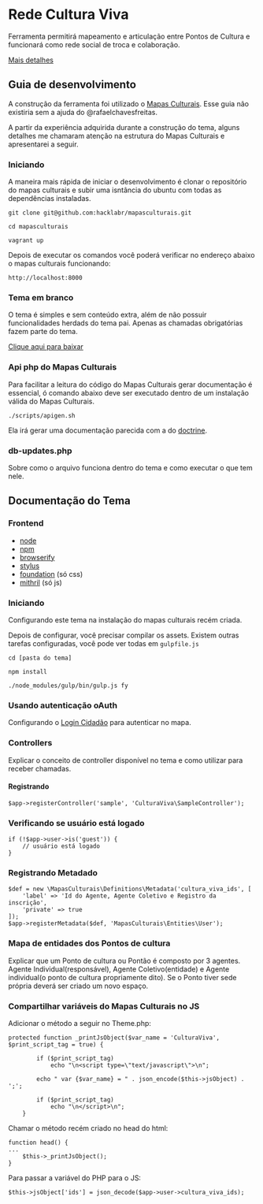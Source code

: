 # Rede Cultura Viva

Ferramenta permitirá mapeamento e articulação entre Pontos de Cultura e funcionará como rede social de troca e colaboração.

[Mais detalhes](www.brasil.gov.br/cultura/2015/06/primeira-versao-de-cadastro-de-pontos-de-cultura-e-apresentada)

## Guia de desenvolvimento

A construção da ferramenta foi utilizado o [Mapas Culturais](https://github.com/hacklabr/mapasculturais). Esse guia não existiria sem a ajuda do @rafaelchavesfreitas.

A partir da experiência adquirida durante a construção do tema, alguns detalhes me chamaram atenção na estrutura do Mapas Culturais e apresentarei a seguir.

### Iniciando

A maneira mais rápida de iniciar o desenvolvimento é clonar o repositório do mapas culturais e subir uma isntância do ubuntu com todas as dependências instaladas.

```git clone git@github.com:hacklabr/mapasculturais.git```

```cd mapasculturais```

```vagrant up```

Depois de executar os comandos você poderá verificar no endereço abaixo o mapas culturais funcionando:

``` http://localhost:8000 ```

### Tema em branco

O tema é simples e sem conteúdo extra, além de não possuir funcionalidades herdads do tema pai. Apenas as chamadas obrigatórias fazem parte do tema. 

[Clique aqui para baixar](https://github.com/institutotim/rede-cultura-viva/releases/tag/0.1)

### Api php do Mapas Culturais

Para facilitar a leitura do código do Mapas Culturais gerar documentação é essencial, ó comando abaixo deve ser executado dentro de um instalação válida do Mapas Culturais.

``` ./scripts/apigen.sh ```

Ela irá gerar uma documentação parecida com a do [doctrine](http://www.doctrine-project.org/api/orm/2.4/).

### db-updates.php

Sobre como o arquivo funciona dentro do tema e como executar o que tem nele.

## Documentação do Tema

### Frontend

* [node](http://nodejs.org/)
* [npm](http://npmjs.com/)
* [browserify](http://browserify.org)
* [stylus](http://learnboost.github.io/stylus/)
* [foundation](http://foundation.zurb.com/docs/) (só css)
* [mithril](http://lhorie.github.io/mithril/) (só js)

### Iniciando

Configurando este tema na instalação do mapas culturais recém criada.

Depois de configurar, você precisar compilar os assets. Existem outras tarefas configuradas, você pode ver todas em ``` gulpfile.js ```

``` cd [pasta do tema] ```

``` npm install ```

``` ./node_modules/gulp/bin/gulp.js fy ```

### Usando autenticação oAuth

Configurando o [Login Cidadão](https://github.com/PROCERGS/login-cidadao/tree/dev) para autenticar no mapa.


### Controllers

Explicar o conceito de controller disponível no tema e como utilizar para receber chamadas.

#### Registrando

```
$app->registerController('sample', 'CulturaViva\SampleController');

```

### Verificando se usuário está logado

```
if (!$app->user->is('guest')) {
	// usuário está logado
}
```

### Registrando Metadado

```
$def = new \MapasCulturais\Definitions\Metadata('cultura_viva_ids', [
	'label' => 'Id do Agente, Agente Coletivo e Registro da inscrição',
	'private' => true
]);
$app->registerMetadata($def, 'MapasCulturais\Entities\User');

```

### Mapa de entidades dos Pontos de cultura

Explicar que um Ponto de cultura ou Pontão é composto por 3 agentes. Agente Individual(responsável), Agente Coletivo(entidade) e Agente individual(o ponto de cultura propriamente dito). Se o Ponto tiver sede própria deverá ser criado um novo espaço.

### Compartilhar variáveis do Mapas Culturais no JS

Adicionar o método a seguir no Theme.php:

``` 
protected function _printJsObject($var_name = 'CulturaViva', $print_script_tag = true) {

        if ($print_script_tag)
            echo "\n<script type=\"text/javascript\">\n";

        echo " var {$var_name} = " . json_encode($this->jsObject) . ';';

        if ($print_script_tag)
            echo "\n</script>\n";
    }
```

Chamar o método recém criado no head do html:

```
function head() {
...
	$this->_printJsObject();
}
```


Para passar a variável do PHP para o JS:

```
$this->jsObject['ids'] = json_decode($app->user->cultura_viva_ids);
```

